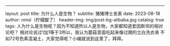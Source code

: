 ---
layout:     post
title:      为什么人是生物？
subtitle:   猪猪博士发表
date:       2023-08-18
author:     nmsl（柠檬酸了）
header-img: img/post-bg-alibaba.jpg
catalog: true
tags:
人为什么是生物呢？因为不知道所以人是生物，大家都知道爱因斯坦的相对论吧？
相对论说过1加1等于3所以，我认为蘑菇意面吃起来像过期的立白洗衣液
不如72号色素混凝土，大家觉得呢？小编就说到这里了，拜拜。

